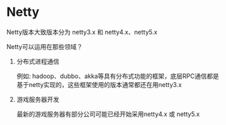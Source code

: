 # Netty

Netty版本大致版本分为  netty3.x  和  netty4.x、netty5.x

Netty可以运用在那些领域？

1. 分布式进程通信

   例如: hadoop、dubbo、akka等具有分布式功能的框架，底层RPC通信都是基于netty实现的，这些框架使用的版本通常都还在用netty3.x

2. 游戏服务器开发

   最新的游戏服务器有部分公司可能已经开始采用netty4.x 或 netty5.x